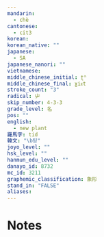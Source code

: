 ```yaml
---
mandarin:
  - chè
cantonese:
  - cit3
korean:
korean_native: ""
japanese:
  - SA
japanese_nanori: ""
vietnamese:
middle_chinese_initial: ʈʰ
middle_chinese_final: ɣiᴇt
stroke_count: "3"
radical: 屮
skip_number: 4-3-3
grade_level: 名
pos: ""
english:
  - new plant
羅馬字: tid
韓文: "\b틷"
joyo_level: ""
hsk_level: ""
hanmun_edu_level: ""
danayo_id: 8732
mc_id: 3211
graphemic_classification: 象形
stand_in: "FALSE"
aliases:
---
```


# Notes
